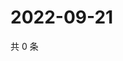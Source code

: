 # 2022-09-21

共 0 条

<!-- BEGIN WEIBO -->
<!-- 最后更新时间 Wed Sep 21 2022 23:19:07 GMT+0800 (China Standard Time) -->

<!-- END WEIBO -->

